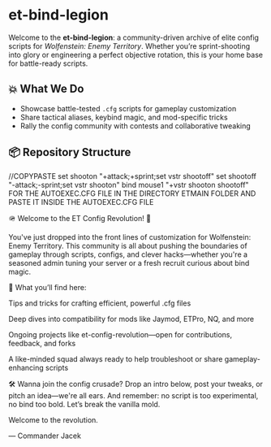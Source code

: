 # et-bind-legion

Welcome to the **et-bind-legion**: a community-driven archive of elite config scripts for *Wolfenstein: Enemy Territory*. Whether you’re sprint-shooting into glory or engineering a perfect objective rotation, this is your home base for battle-ready scripts.

## 💥 What We Do
- Showcase battle-tested `.cfg` scripts for gameplay customization
- Share tactical aliases, keybind magic, and mod-specific tricks
- Rally the config community with contests and collaborative tweaking

## 📦 Repository Structure
//COPYPASTE set shooton "+attack;+sprint;set vstr shootoff"
set shootoff "-attack;-sprint;set vstr shooton"
bind mouse1 "+vstr shooton shootoff" FOR THE AUTOEXEC.CFG FILE IN THE DIRECTORY ETMAIN FOLDER AND PASTE IT INSIDE THE AUTOEXEC.CFG FILE

🪖 Welcome to the ET Config Revolution! 🔧

You've just dropped into the front lines of customization for Wolfenstein: Enemy Territory. This community is all about pushing the boundaries of gameplay through scripts, configs, and clever hacks—whether you're a seasoned admin tuning your server or a fresh recruit curious about bind magic.

💬 What you’ll find here:

Tips and tricks for crafting efficient, powerful .cfg files

Deep dives into compatibility for mods like Jaymod, ETPro, NQ, and more

Ongoing projects like et-config-revolution—open for contributions, feedback, and forks

A like-minded squad always ready to help troubleshoot or share gameplay-enhancing scripts

🛠️ Wanna join the config crusade? Drop an intro below, post your tweaks, or pitch an idea—we're all ears. And remember: no script is too experimental, no bind too bold. Let’s break the vanilla mold.

Welcome to the revolution.

— Commander Jacek
